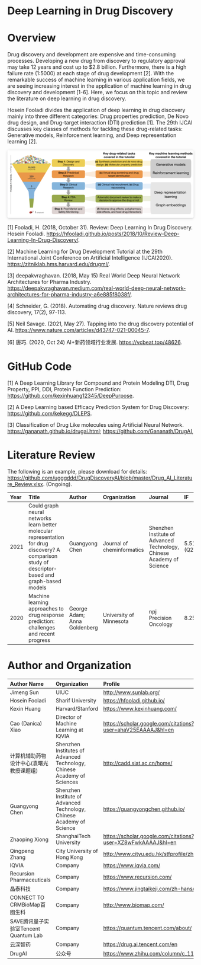 # Deep Learning in Drug Discovery

# Overview

Drug discovery and development are expensive and time-consuming processes. Developing a new drug from discovery to regulatory approval may take 12 years and cost up to $2.8 billion. Furthermore, there is a high failure rate (1:5000) at each stage of drug development [2]. With the remarkable success of machine learning in various application fields, we are seeing increasing interest in the application of machine learning in drug discovery and development [1-6]. Here, we focus on this topic and review the literature on deep learning in drug discovery.

Hosein Fooladi divides the application of deep learning in drug discovery mainly into three different categories: Drug properties prediction, De Novo drug design, and Drug-target interaction (DTI) prediction [1]. The 29th IJCAI discusses key classes of methods for tackling these drug-related tasks: Generative models, Reinforcement learning, and Deep representation learning [2].

<center>
    <img style="border-radius: 0.3125em;
    box-shadow: 0 2px 4px 0 rgba(34,36,38,.12),0 2px 10px 0 rgba(34,36,38,.08);" 
    src="./pics/workflow.png">
</center>

[1] Fooladi, H. (2018, October 31). Review: Deep Learning In Drug Discovery. Hosein Fooladi. https://hfooladi.github.io/posts/2018/10/Review-Deep-Learning-In-Drug-Discovery/. 

[2] Machine Learning for Drug Development Tutorial at the 29th International Joint Conference on Artificial Intelligence (IJCAI2020). https://zitniklab.hms.harvard.edu/drugml/.

[3] deepakvraghavan. (2018, May 15) Real World Deep Neural Network Architectures for Pharma Industry. https://deepakvraghavan.medium.com/real-world-deep-neural-network-architectures-for-pharma-industry-a6e885f8038f/.

[4] Schneider, G. (2018). Automating drug discovery. Nature reviews drug discovery, 17(2), 97-113.

[5] Neil Savage. (2021, May 27). Tapping into the drug discovery potential of AI. https://www.nature.com/articles/d43747-021-00045-7.

[6] 唐巧. (2020, Oct 24) AI+新药领域行业发展. https://vcbeat.top/48626.

# GitHub Code

[1] A Deep Learning Library for Compound and Protein Modeling DTI, Drug Property, PPI, DDI, Protein Function Prediction: https://github.com/kexinhuang12345/DeepPurpose.

[2] A Deep Learning based Efficacy Prediction System for Drug Discovery: https://github.com/kekegg/DLEPS.

[3] Classification of Drug Like molecules using Artificial Neural Network. https://gananath.github.io/drugai.html; https://github.com/Gananath/DrugAI,

# Literature Review

The following is an example, please download for details: https://github.com/ugggddd/DrugDiscoveryAI/blob/master/Drug_AI_Literature_Review.xlsx. (Ongoing).

| Year | Title | Author | Organization | Journal | IF | Citation | DOI | DATA | Code |
| :-----| :----- | :----- | :----- | :----- | :----- | :----- | :----- | :----- | :----- |
| 2021 | Could graph neural networks learn better molecular representation for drug discovery? A comparison study of descriptor-based and graph-based models | Guangyong Chen | Journal of cheminformatics | Shenzhen Institute of Advanced Technology, Chinese Academy of Science |  5.514 (Q2) | 5 | https://doi.org/10.1186/s13321-020-00479-8 |
|2020 | Machine learning approaches to drug response prediction: challenges and recent progress | George Adam; Anna Goldenberg | University of Minnesota | npj Precision Oncology | 8.25 | 30 | https://doi.org/10.1038/s41698-020-0122-1 |

# Author and Organization


| Author Name     	 	| Organization 		| Profile    					|
| :-----| :----- | :----- |
| Jimeng Sun       		|   UIUC   			| http://www.sunlab.org/ 		|
| Hosein Fooladi        | Sharif University | https://hfooladi.github.io/   |
| Kexin Huang   		| Harvard/Stanford  | https://www.kexinhuang.com/   |
| Cao (Danica) Xiao 	| Director of Machine Learning at IQVIA 		| https://scholar.google.com/citations?user=ahaV25EAAAAJ&hl=en |
| 计算机辅助药物设计中心(袁曙光教授课题组) | Shenzhen Institutes of Advanced Technology, Chinese Academy of Sciences| http://cadd.siat.ac.cn/home/ |
| Guangyong Chen | Shenzhen Institute of Advanced Technology, Chinese Academy of Science | https://guangyongchen.github.io/ |
| Zhaoping Xiong | ShanghaiTech University | https://scholar.google.com/citations?user=XZ8wFwkAAAAJ&hl=en |
| Qingpeng Zhang | City University of Hong Kong | http://www.cityu.edu.hk/stfprofile/zhang.html |
| IQVIA                                    | Company                                                      | https://www.iqvia.com/                                       |
| Recursion Pharmaceuticals                | Company                                                      | https://www.recursion.com/                                   |
| 晶泰科技                                 | Company                                                      | https://www.jingtaikeji.com/zh-hans/                         |
| CONNECT TO CRMBioMap百图生科             | Company                                                      | http://www.biomap.com/                                       |
| SAVE腾讯量子实验室Tencent Quantum Lab    | Company                                                      | https://quantum.tencent.com/about/                           |
| 云深智药                                 | Company                                                      | https://drug.ai.tencent.com/en                               |
| DrugAI                                   | 公众号                                                       | https://www.zhihu.com/column/c_1155516810005778432           |